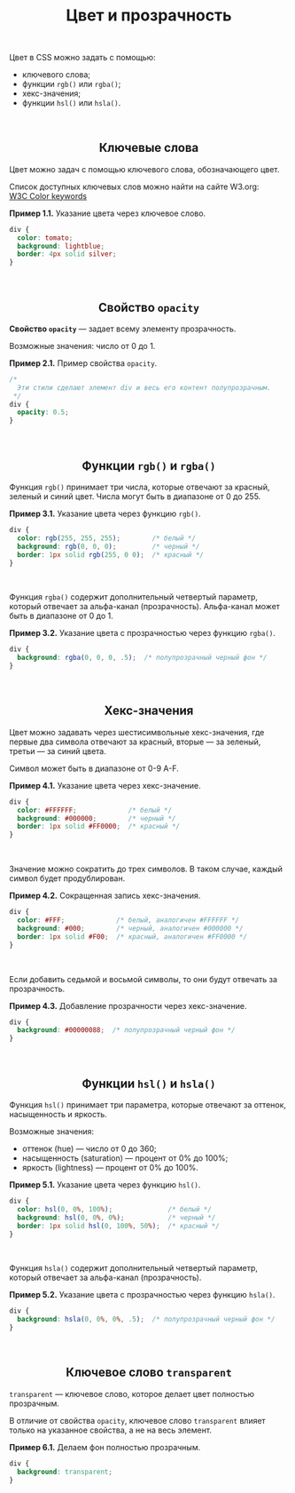 <div align="center">

# Цвет и прозрачность

</div>

<br />

Цвет в CSS можно задать с помощью:
- ключевого слова;
- функции `rgb()` или `rgba()`;
- хекс-значения;
- функции `hsl()` или `hsla()`.



<br />

<div align="center">

## Ключевые слова

</div>

Цвет можно задач с помощью ключевого слова, обозначающего цвет.

Список доступных ключевых слов можно найти на сайте W3.org:  
[W3C Color keywords](https://www.w3.org/wiki/CSS/Properties/color/keywords)

**Пример 1.1.** Указание цвета через ключевое слово.

```css
div {
  color: tomato;
  background: lightblue;
  border: 4px solid silver;
}
```



<br />

<div align="center">

## Свойство `opacity`

</div>

**Свойство `opacity`** — задает всему элементу прозрачность.

Возможные значения: число от 0 до 1.

**Пример 2.1.** Пример свойства `opacity`.
```css
/*
  Эти стили сделают элемент div и весь его контент полупрозрачным.
 */
div {
  opacity: 0.5;
}
```


<br />

<div align="center">

## Функции `rgb()` и `rgba()`

</div>

Функция `rgb()` принимает три числа, которые отвечают за красный, зеленый и синий цвет. Числа могут быть в диапазоне от 0 до 255.

**Пример 3.1.** Указание цвета через функцию `rgb()`.
```css
div {
  color: rgb(255, 255, 255);        /* белый */
  background: rgb(0, 0, 0);         /* черный */
  border: 1px solid rgb(255, 0 0);  /* красный */
}
```

<br />

Функция `rgba()` содержит дополнительный четвертый параметр, который отвечает за альфа-канал (прозрачность). Альфа-канал может быть в диапазоне от 0 до 1.

**Пример 3.2.** Указание цвета с прозрачностью через функцию `rgba()`.
```css
div {
  background: rgba(0, 0, 0, .5);  /* полупрозрачный черный фон */
}
```



<br />

<div align="center">

## Хекс-значения

</div>

Цвет можно задавать через шестисимвольные хекс-значения, где первые два символа отвечают за красный, вторые — за зеленый, третьи — за синий цвета.

Символ может быть в диапазоне от 0-9 A-F.

**Пример 4.1.** Указание цвета через хекс-значение.
```css
div {
  color: #FFFFFF;             /* белый */
  background: #000000;        /* черный */
  border: 1px solid #FF0000;  /* красный */
}
```

<br />

Значение можно сократить до трех символов. В таком случае, каждый символ будет продублирован.

**Пример 4.2.** Сокращенная запись хекс-значения.
```css
div {
  color: #FFF;             /* белый, аналогичен #FFFFFF */
  background: #000;        /* черный, аналогичен #000000 */
  border: 1px solid #F00;  /* красный, аналогичен #FF0000 */
}
```

<br />

Если добавить седьмой и восьмой символы, то они будут отвечать за прозрачность.

**Пример 4.3.** Добавление прозрачности через хекс-значение.
```css
div {
  background: #00000088;  /* полупрозрачный черный фон */
}
```



<br />

<div align="center">

## Функции `hsl()` и `hsla()`

</div>

Функция `hsl()` принимает три параметра, которые отвечают за оттенок, насыщенность и яркость.

Возможные значения:
- оттенок (hue) — число от 0 до 360;
- насыщенность (saturation) — процент от 0% до 100%;
- яркость (lightness) — процент от 0% до 100%.

**Пример 5.1.** Указание цвета через функцию `hsl()`.
```css
div {
  color: hsl(0, 0%, 100%);              /* белый */
  background: hsl(0, 0%, 0%);           /* черный */
  border: 1px solid hsl(0, 100%, 50%);  /* красный */
}
```

<br />

Функция `hsla()` содержит дополнительный четвертый параметр, который отвечает за альфа-канал (прозрачность).

**Пример 5.2.** Указание цвета с прозрачностью через функцию `hsla()`.
```css
div {
  background: hsla(0, 0%, 0%, .5);  /* полупрозрачный черный фон */
}
```



<br />

<div align="center">

## Ключевое слово `transparent`

</div>

`transparent` — ключевое слово, которое делает цвет полностью прозрачным.

В отличие от свойства `opacity`, ключевое слово `transparent` влияет только на указанное свойства, а не на весь элемент.

**Пример 6.1.** Делаем фон полностью прозрачным.
```css
div {
  background: transparent;
}
```
